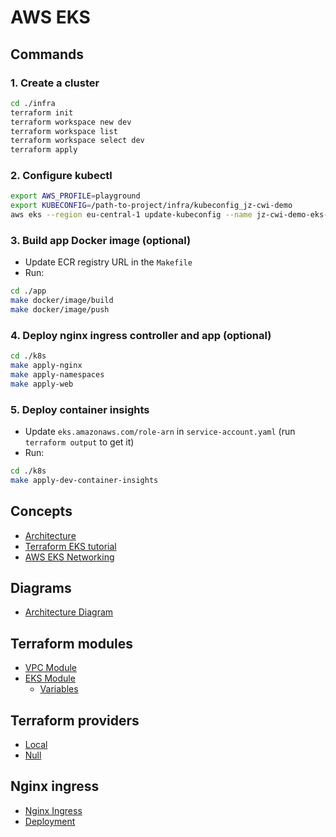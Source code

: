 # AWS EKS

## Commands

### 1. Create a cluster
```zsh
cd ./infra
terraform init
terraform workspace new dev
terraform workspace list
terraform workspace select dev
terraform apply
```

### 2. Configure kubectl

```zsh
export AWS_PROFILE=playground
export KUBECONFIG=/path-to-project/infra/kubeconfig_jz-cwi-demo
aws eks --region eu-central-1 update-kubeconfig --name jz-cwi-demo-eks-dev
```

### 3. Build app Docker image (optional)

* Update ECR registry URL in the `Makefile`
* Run:

```zsh
cd ./app
make docker/image/build
make docker/image/push
```

### 4. Deploy nginx ingress controller and app (optional)

```zsh
cd ./k8s
make apply-nginx
make apply-namespaces
make apply-web
```

### 5. Deploy container insights

* Update `eks.amazonaws.com/role-arn` in `service-account.yaml` (run `terraform output` to get it)
* Run:

```zsh
cd ./k8s
make apply-dev-container-insights
```

## Concepts

* [Architecture](https://aws.amazon.com/getting-started/hands-on/deploy-kubernetes-app-amazon-eks/)
* [Terraform EKS tutorial](https://learn.hashicorp.com/tutorials/terraform/eks)
* [AWS EKS Networking](https://docs.aws.amazon.com/eks/latest/userguide/create-public-private-vpc.html)

## Diagrams

* [Architecture Diagram](https://d1.awsstatic.com/Getting%20Started/eks-project/EKS-demo-app.e7ce7b188f2662b8573b5881a6b843e09caf729a.png)

## Terraform modules

* [VPC Module](https://registry.terraform.io/modules/terraform-aws-modules/vpc/aws/latest)
* [EKS Module](https://registry.terraform.io/modules/terraform-aws-modules/eks/aws/latest)
  * [Variables](https://github.com/terraform-aws-modules/terraform-aws-eks/blob/master/variables.tf)

## Terraform providers

* [Local](https://registry.terraform.io/providers/hashicorp/local/latest)
* [Null](https://registry.terraform.io/providers/hashicorp/null/latest)

## Nginx ingress

* [Nginx Ingress](https://kubernetes.github.io/ingress-nginx/)
* [Deployment](https://kubernetes.github.io/ingress-nginx/deploy/)

